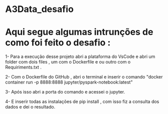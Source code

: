# A3Data_desafio

# Aqui segue algumas intrunções de como foi feito o desafio :

1- Para a execução desse projeto abri a plataforma do VsCode e abri um folder com dois files , um com o Dockerfile e ou outro com o Requiriments.txt .

2- Com o Dockerfile do GitHub , abri o terminal e inserir o comando "docker container run -p 8888:8888 jupyter/pyspark-notebook:latest" 

3- Após isso abri a porta do comando e acessei o jupyter.

4- E inserir todas as instalações de pip install , com isso fiz a consulta dos dados e dei o resultado.
